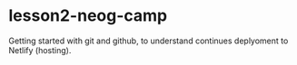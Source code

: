 # lesson2-neog-camp
 Getting started with git and github, to understand continues deplyoment to Netlify (hosting).
